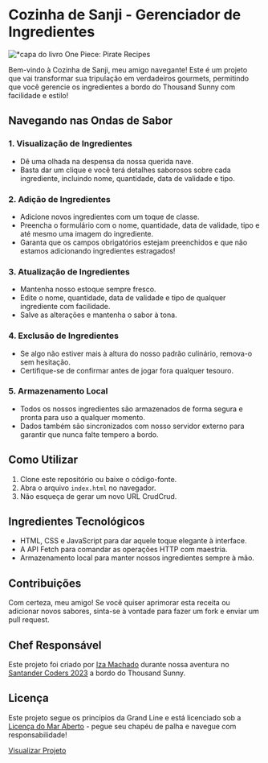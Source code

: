 # Cozinha de Sanji - Gerenciador de Ingredientes

![*capa do livro One Piece: Pirate Recipes](https://www.blog.geekpoint.com.br/wp-content/uploads/2021/12/One-Piece-Cook-book-1024x512.jpg)


Bem-vindo à Cozinha de Sanji, meu amigo navegante! Este é um projeto que vai transformar sua tripulação em verdadeiros gourmets, permitindo que você gerencie os ingredientes a bordo do Thousand Sunny com facilidade e estilo!

## Navegando nas Ondas de Sabor

### 1. Visualização de Ingredientes

- Dê uma olhada na despensa da nossa querida nave.
- Basta dar um clique e você terá detalhes saborosos sobre cada ingrediente, incluindo nome, quantidade, data de validade e tipo.

### 2. Adição de Ingredientes

- Adicione novos ingredientes com um toque de classe.
- Preencha o formulário com o nome, quantidade, data de validade, tipo e até mesmo uma imagem do ingrediente.
- Garanta que os campos obrigatórios estejam preenchidos e que não estamos adicionando ingredientes estragados!

### 3. Atualização de Ingredientes

- Mantenha nosso estoque sempre fresco.
- Edite o nome, quantidade, data de validade e tipo de qualquer ingrediente com facilidade.
- Salve as alterações e mantenha o sabor à tona.

### 4. Exclusão de Ingredientes

- Se algo não estiver mais à altura do nosso padrão culinário, remova-o sem hesitação.
- Certifique-se de confirmar antes de jogar fora qualquer tesouro.

### 5. Armazenamento Local

- Todos os nossos ingredientes são armazenados de forma segura e pronta para uso a qualquer momento.
- Dados também são sincronizados com nosso servidor externo para garantir que nunca falte tempero a bordo.

## Como Utilizar

1. Clone este repositório ou baixe o código-fonte.
2. Abra o arquivo `index.html` no navegador.
3. Não esqueça de gerar um novo URL CrudCrud.

## Ingredientes Tecnológicos

- HTML, CSS e JavaScript para dar aquele toque elegante à interface.
- A API Fetch para comandar as operações HTTP com maestria.
- Armazenamento local para manter nossos ingredientes sempre à mão.

## Contribuições

Com certeza, meu amigo! Se você quiser aprimorar esta receita ou adicionar novos sabores, sinta-se à vontade para fazer um fork e enviar um pull request.

## Chef Responsável

Este projeto foi criado por [Iza Machado](https://github.com/machadinhacega) durante nossa aventura no [Santander Coders 2023](https://github.com/machadinhacega/Santander_Coders_2023_Front-End) a bordo do Thousand Sunny. 

## Licença

Este projeto segue os princípios da Grand Line e está licenciado sob a [Licença do Mar Aberto](LICENSE) - pegue seu chapéu de palha e navegue com responsabilidade!




[Visualizar Projeto](https://machadinhacega.github.io/Geladeira-do-Sanji/)
